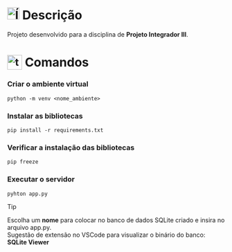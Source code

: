 # <img src="https://github.com/user-attachments/assets/caabfdf0-0f9e-44a3-8200-c6579fe87887" alt="Ícone de descrição" width="28"> Descrição
Projeto desenvolvido para a disciplina de **Projeto Integrador III**.

# <sub><img src="https://github.com/user-attachments/assets/2bd91f82-43a7-44c6-8fb3-eaa3ca20089e" alt="terminal icon" width="34"></sub> Comandos
### Criar o ambiente virtual
```
python -m venv <nome_ambiente>
```

### Instalar as bibliotecas
```
pip install -r requirements.txt
```

### Verificar a instalação das bibliotecas
```
pip freeze
```

### Executar o servidor 
```
pyhton app.py
```

>[!TIP]
>Escolha um <b>nome</b> para colocar no banco de dados SQLite criado e insira no arquivo app.py. <br>
>Sugestão de extensão no VSCode para visualizar o binário do banco: <b>SQLite Viewer</b>

